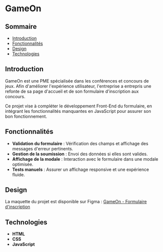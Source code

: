 # GameOn

## Sommaire

- [Introduction](#introduction)
- [Fonctionnalités](#fonctionnalites)
- [Design](#design)
- [Technologies](#technologies)

## Introduction

GameOn est une PME spécialisée dans les conférences et concours de jeux. Afin d'améliorer l'expérience utilisateur, l'entreprise a entrepris une refonte de sa page d'accueil et de son formulaire d'inscription aux concours.

Ce projet vise à compléter le développement Front-End du formulaire, en intégrant les fonctionnalités manquantes en JavaScript pour assurer son bon fonctionnement.

## Fonctionnalités

- **Validation du formulaire** : Vérification des champs et affichage des messages d'erreur pertinents.
- **Gestion de la soumission** : Envoi des données si elles sont valides.
- **Affichage de la modale** : Interaction avec le formulaire dans une modale optimisée.
- **Tests manuels** : Assurer un affichage responsive et une expérience fluide.

## Design

La maquette du projet est disponible sur Figma :
[GameOn - Formulaire d'inscription](https://www.figma.com/design/B7NKBDvSI18uoMLJgpnh48/UI-Design-GameOn-FR?node-id=106-630&t=pvhBChiKkxzgs1oi-0)

## Technologies

- **HTML**
- **CSS**
- **JavaScript**
